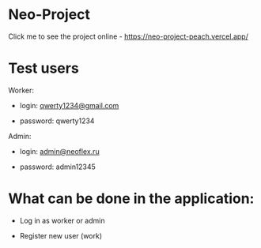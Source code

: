 # Neo-Project

Click me to see the project online - https://neo-project-peach.vercel.app/

# Test users

Worker:

- login: qwerty1234@gmail.com

- password: qwerty1234

Admin: 

- login: admin@neoflex.ru

- password: admin12345

# What can be done in the application:

- Log in as worker or admin

- Register new user (work)
